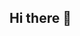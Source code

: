 ## Hi there 👋

<!--
This is a Simple Website Hoster for esp32, with this you can host a site only with http on your local network, and acess it with local IP or a domain by mDNS.
Important! You will need to upload your website files to SPIFFS using Esp32 File Uploader!

